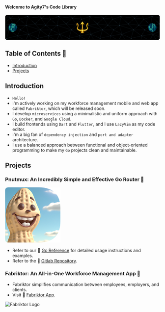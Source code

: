 #### Welcome to Agity7's Code Library

![Header](./img/header.png)

## Table of Contents 📒

- [Introduction](#Introduction)
- [Projects](#projects)

## Introduction

- `Hello!`
- I'm actively working on my workforce management mobile and web app called `Fabriktor`, which will be released soon.
- I develop `microservices` using a minimalistic and uniform approach with `Go`, `Docker`, and `Google Cloud`.
- I build frontends using `Dart` and `Flutter`, and I use `LazyVim` as my code editor.
- I'm a big fan of `dependency injection` and `port and adapter` architecture.
- I use a balanced approach between functional and object-oriented programming to make my `Go` projects clean and maintainable.

## Projects

### Pnutmux: An Incredibly Simple and Effective Go Router 🥜

![Header](./img/pnutmux-2.png)

- Refer to our 🔗 [Go Reference](https://pkg.go.dev/gitlab.com/fruitygo/pnutmux) for detailed usage instructions and examples.
- Refer to the 🔗 [Gitlab Repository](https://gitlab.com/fruitygo/pnutmux).

### Fabriktor: An All-in-One Workforce Management App 🔨

- Fabriktor simplifies communication between employees, employers, and clients.
- Visit 🔗 [Fabriktor App](https://fabriktor.com).

![Fabriktor Logo](https://backend.fabriktor.com/filehub/img/gitlab/screwdriver.gif)
